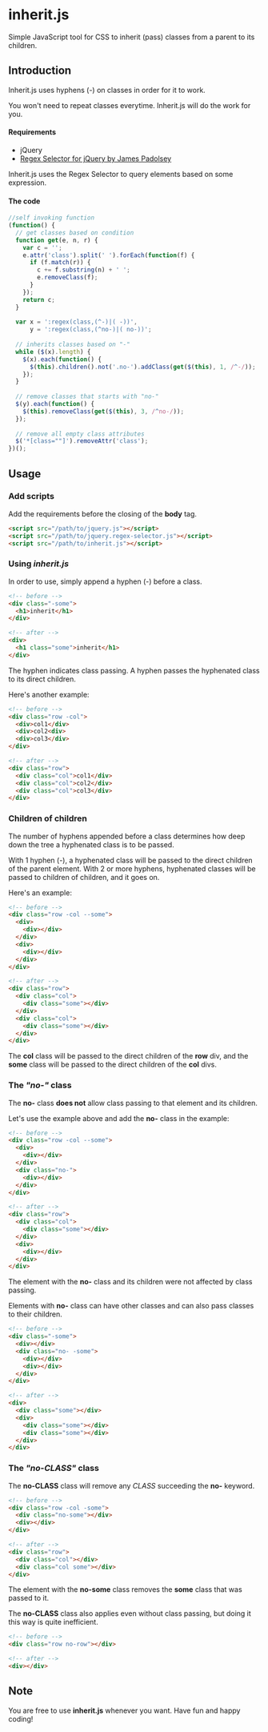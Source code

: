 # inherit.js
Simple JavaScript tool for CSS to inherit (pass) classes from a parent to its children.

## Introduction
Inherit.js uses hyphens (-) on classes in order for it to work.

You won't need to repeat classes everytime. Inherit.js will do the work for you.

#### Requirements
- jQuery
- [Regex Selector for jQuery by James Padolsey](https://gist.github.com/fny/1887398)

Inherit.js uses the Regex Selector to query elements based on some expression.

#### The code
```javascript
//self invoking function
(function() {
  // get classes based on condition
  function get(e, n, r) {
    var c = '';
    e.attr('class').split(' ').forEach(function(f) {
      if (f.match(r)) {
        c += f.substring(n) + ' ';
        e.removeClass(f);
      }
    });
    return c;
  }
  
  var x = ':regex(class,(^-)|( -))',
      y = ':regex(class,(^no-)|( no-))';
  
  // inherits classes based on "-"
  while ($(x).length) {
    $(x).each(function() {
      $(this).children().not('.no-').addClass(get($(this), 1, /^-/));
    });
  }
  
  // remove classes that starts with "no-"
  $(y).each(function() {
    $(this).removeClass(get($(this), 3, /^no-/));
  });
  
  // remove all empty class attributes
  $('*[class=""]').removeAttr('class');
})();

```

## Usage
### Add scripts
Add the requirements before the closing of the **body** tag.
```html
<script src="/path/to/jquery.js"></script>
<script src="/path/to/jquery.regex-selector.js"></script>
<script src="/path/to/inherit.js"></script>
```
### Using *inherit.js*
In order to use, simply append a hyphen (-) before a class.
```html
<!-- before -->
<div class="-some">
  <h1>inherit</h1>
</div>

<!-- after -->
<div>
  <h1 class="some">inherit</h1>
</div>
```
The hyphen indicates class passing. A hyphen passes the hyphenated class to its direct children.

Here's another example:
```html
<!-- before -->
<div class="row -col">
  <div>col1</div>
  <div>col2<div>
  <div>col3</div>
</div>

<!-- after -->
<div class="row">
  <div class="col">col1</div>
  <div class="col">col2</div>
  <div class="col">col3</div>
</div>
```

### Children of children
The number of hyphens appended before a class determines how deep down the tree a hyphenated class is to be passed.

With 1 hyphen (-), a hyphenated class will be passed to the direct children of the parent element.
With 2 or more hyphens, hyphenated classes will be passed to children of children, and it goes on.

Here's an example:
```html
<!-- before -->
<div class="row -col --some">
  <div>
    <div></div>
  </div>
  <div>
    <div></div>
  </div>
</div>

<!-- after -->
<div class="row">
  <div class="col">
    <div class="some"></div>
  </div>
  <div class="col">
    <div class="some"></div>
  </div>
</div>
```
The **col** class will be passed to the direct children of the **row** div, and the **some** class will be passed to the direct children of the **col** divs.

### The *"no-"* class
The **no-** class **does not** allow class passing to that element and its children.

Let's use the example above and add the **no-** class in the example:
```html
<!-- before -->
<div class="row -col --some">
  <div>
    <div></div>
  </div>
  <div class="no-">
    <div></div>
  </div>
</div>

<!-- after -->
<div class="row">
  <div class="col">
    <div class="some"></div>
  </div>
  <div>
    <div></div>
  </div>
</div>
```
The element with the **no-** class and its children were not affected by class passing.

Elements with **no-** class can have other classes and can also pass classes to their children.
```html
<!-- before -->
<div class="-some">
  <div></div>
  <div class="no- -some">
    <div></div>
    <div></div>
  </div>
</div>

<!-- after -->
<div>
  <div class="some"></div>
  <div>
    <div class="some"></div>
    <div class="some"></div>
  </div>
</div>
```

### The *"no-CLASS"* class
The **no-CLASS** class will remove any *CLASS* succeeding the **no-** keyword.
```html
<!-- before -->
<div class="row -col -some">
  <div class="no-some"></div>
  <div></div>
</div>

<!-- after -->
<div class="row">
  <div class="col"></div>
  <div class="col some"></div>
</div>
```
The element with the **no-some** class removes the **some** class that was passed to it.

The **no-CLASS** class also applies even without class passing, but doing it this way is quite inefficient.
```html
<!-- before -->
<div class="row no-row"></div>

<!-- after -->
<div></div>
```
## Note
You are free to use **inherit.js** whenever you want. Have fun and happy coding!
